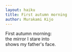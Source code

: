 ```yaml
---
layout: haiku
title: First autumn morning
author: Murakami Kijo
---
```


First autumn morning: <br>
the mirror I stare into <br>
shows my father's face. <br>


